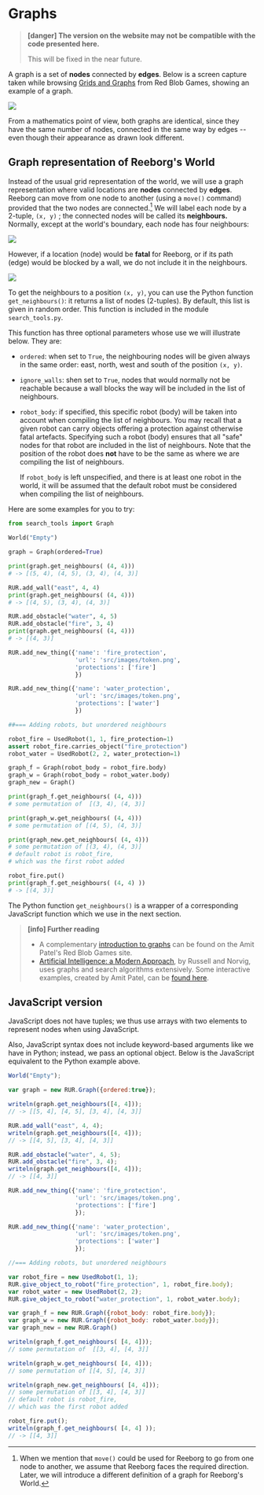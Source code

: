 # Graphs

> **\[danger\] The version on the website may not be compatible with the code presented here.**
>
> This will be fixed in the near future.

A graph is a set of **nodes** connected by **edges**. Below is a screen capture taken while browsing [Grids and Graphs](http://www.redblobgames.com/pathfinding/grids/graphs.html) from Red Blob Games, showing an example of a graph.

![](/assets/graph.gif)

From a mathematics point of view, both graphs are identical, since they have the same number of nodes, connected in the same way by edges -- even though their appearance as drawn look different.

## Graph representation of Reeborg's World

Instead of the usual grid representation of the world, we will use a graph representation where valid locations are **nodes** connected by **edges**. Reeborg can move from one node to another \(using a `move()` command\) provided that the two nodes are connected.[^1] We will label each node by a 2-tuple, `(x, y)` ; the connected nodes will be called its **neighbours.** Normally, except at the world's boundary, each node has four neighbours:

![](/assets/graph1.png)

However, if a location \(node\) would be **fatal** for Reeborg, or if its path \(edge\) would be blocked by a wall, we do not include it in the neighbours.

![](/assets/graph2.png)

To get the neighbours to a position `(x, y)`, you can use the Python function `get_neighbours()`: it returns a list of nodes \(2-tuples\). By default, this list is given in random order. This function is included in the module `search_tools.py`.

This function has three optional parameters whose use we will illustrate below.
They are:

* `ordered`: when set to `True`, the neighbouring nodes will be given always in the same order: east, north, west and south of the position `(x, y)`.
* `ignore_walls`: shen set to `True`, nodes that would normally not be reachable because a wall blocks the way will be included in the list of neighbours.
* `robot_body`: if specified, this specific robot \(body\) will be taken into account when compiling the list of neighbours. You may recall that a given robot can carry objects offering a protection against otherwise fatal artefacts. Specifying such a robot \(body\) ensures that all "safe" nodes for that robot are included in the list of neighbours. Note that the position of the robot does **not** have to be the same as where we are compiling the list of neighbours.

  If `robot_body` is left unspecified, and there is at least one robot in the world, it will be assumed that the default robot must be considered when compiling the list of neighbours.

Here are some examples for you to try:

```py
from search_tools import Graph

World("Empty")

graph = Graph(ordered=True)

print(graph.get_neighbours( (4, 4)))
# -> [(5, 4), (4, 5), (3, 4), (4, 3)]

RUR.add_wall("east", 4, 4)
print(graph.get_neighbours( (4, 4)))
# -> [(4, 5), (3, 4), (4, 3)]

RUR.add_obstacle("water", 4, 5)
RUR.add_obstacle("fire", 3, 4)
print(graph.get_neighbours( (4, 4)))
# -> [(4, 3)]

RUR.add_new_thing({'name': 'fire_protection',
                   'url': 'src/images/token.png',
                   'protections': ['fire']
                   })

RUR.add_new_thing({'name': 'water_protection',
                   'url': 'src/images/token.png',
                   'protections': ['water']
                   })

##=== Adding robots, but unordered neighbours

robot_fire = UsedRobot(1, 1, fire_protection=1)
assert robot_fire.carries_object("fire_protection")
robot_water = UsedRobot(2, 2, water_protection=1)

graph_f = Graph(robot_body = robot_fire.body)
graph_w = Graph(robot_body = robot_water.body)
graph_new = Graph()

print(graph_f.get_neighbours( (4, 4)))
# some permutation of  [(3, 4), (4, 3)]

print(graph_w.get_neighbours( (4, 4)))
# some permutation of [(4, 5), (4, 3)]

print(graph_new.get_neighbours( (4, 4)))
# some permutation of [(3, 4), (4, 3)]
# default robot is robot_fire,
# which was the first robot added

robot_fire.put()
print(graph_f.get_neighbours( (4, 4) ))
# -> [(4, 3)]
```

The Python function `get_neighbours()` is a wrapper of a corresponding JavaScript function which we use in the next section.

> **\[info\] Further reading**
>
> * A complementary [introduction to graphs](http://www.redblobgames.com/pathfinding/grids/graphs.html) can be found on the Amit Patel's Red Blob Games site.
> * [Artificial Intelligence: a Modern Approach](http://aima.cs.berkeley.edu/), by Russell and Norvig, uses graphs and search algorithms extensively. Some interactive examples, created by Amit Patel, can be [found here](http://aimacode.github.io/aima-javascript/3-Solving-Problems-By-Searching/).

## JavaScript version

JavaScript does not have tuples; we thus use arrays with two elements to represent nodes when using JavaScript.

Also, JavaScript syntax does not include keyword-based arguments like we have in Python; instead, we pass an optional object.  Below is the JavaScript equivalent to the Python example above.

```js
World("Empty");

var graph = new RUR.Graph({ordered:true});

writeln(graph.get_neighbours([4, 4]));
// -> [[5, 4], [4, 5], [3, 4], [4, 3]]

RUR.add_wall("east", 4, 4);
writeln(graph.get_neighbours([4, 4]));
// -> [[4, 5], [3, 4], [4, 3]]

RUR.add_obstacle("water", 4, 5);
RUR.add_obstacle("fire", 3, 4);
writeln(graph.get_neighbours([4, 4]));
// -> [[4, 3]]

RUR.add_new_thing({'name': 'fire_protection',
                   'url': 'src/images/token.png',
                   'protections': ['fire']
                   });

RUR.add_new_thing({'name': 'water_protection',
                   'url': 'src/images/token.png',
                   'protections': ['water']
                   });

//=== Adding robots, but unordered neighbours

var robot_fire = new UsedRobot(1, 1);
RUR.give_object_to_robot("fire_protection", 1, robot_fire.body);
var robot_water = new UsedRobot(2, 2);
RUR.give_object_to_robot("water_protection", 1, robot_water.body);

var graph_f = new RUR.Graph({robot_body: robot_fire.body});
var graph_w = new RUR.Graph({robot_body: robot_water.body});
var graph_new = new RUR.Graph()

writeln(graph_f.get_neighbours( [4, 4]));
// some permutation of  [[3, 4], [4, 3]]

writeln(graph_w.get_neighbours( [4, 4]));
// some permutation of [[4, 5], [4, 3]]

writeln(graph_new.get_neighbours( [4, 4]));
// some permutation of [[3, 4], [4, 3]]
// default robot is robot_fire,
// which was the first robot added

robot_fire.put();
writeln(graph_f.get_neighbours( [4, 4] ));
// -> [[4, 3]]
```

[^1]: When we mention that `move()` could be used for Reeborg to go from one node to another, we assume that Reeborg faces the required direction.  Later, we will introduce a different definition of a graph for Reeborg's World.

